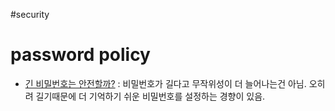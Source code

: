 #security
# password policy
- [긴 비밀번호는 안전할까?](security) : 비밀번호가 길다고 무작위성이 더 늘어나는건 아님. 오히려 길기때문에 더 기억하기 쉬운 비밀번호를 설정하는 경향이 있음.